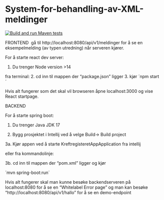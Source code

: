 # System-for-behandling-av-XML-meldinger
[![Build and run Maven tests](https://github.com/bachelor-kreftregisteret/System-for-behandling-av-XML-meldinger/actions/workflows/spring_test.yaml/badge.svg)](https://github.com/bachelor-kreftregisteret/System-for-behandling-av-XML-meldinger/actions/workflows/spring_test.yaml)

FRONTEND 
gå til http://localhost:8080/api/v1/meldinger for å se en eksempelmelding (av typen utredning) når serveren kjører.



For å starte react dev server:
1. Du trenger Node version >14

fra terminal:
2. cd inn til mappen der “package.json” ligger 
3. kjør ´npm start´

Hvis alt fungerer som det skal vil browseren åpne localhost:3000 og vise React startpage.


BACKEND

For å starte spring boot:
1. Du trenger Java JDK 17

2. Bygg prosjektet i Intellij ved å velge Build-> Build project

3a. Kjør appen ved å starte KreftregisteretAppApplication fra intellij

eller fra kommandolinje:

3b. cd inn til mappen der “pom.xml” ligger og kjør

´mvn spring-boot:run´


Hvis alt fungerer skal man kunne besøke backendserveren på localhost:8080 for å se en “Whitelabel Error page”
og man kan besøke “http://localhost:8080/api/v1/hallo” for å se en demo-endpoint

